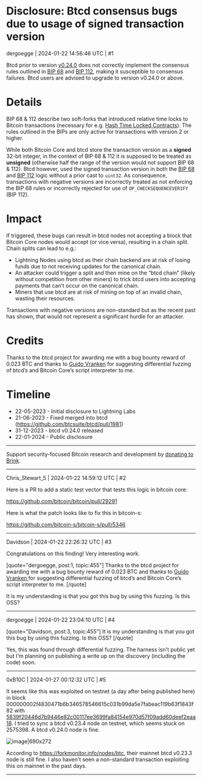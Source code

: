 # Disclosure: Btcd consensus bugs due to usage of signed transaction version

dergoegge | 2024-01-22 14:56:46 UTC | #1

Btcd prior to version [v0.24.0](https://github.com/btcsuite/btcd/releases/tag/v0.24.0) does not correctly implement the consensus rules outlined in [BIP 68](https://github.com/bitcoin/bips/blob/deae64bfd31f6938253c05392aa355bf6d7e7605/bip-0068.mediawiki) and [BIP 112](https://github.com/bitcoin/bips/blob/deae64bfd31f6938253c05392aa355bf6d7e7605/bip-0112.mediawiki), making it susceptible to consensus failures. Btcd users are advised to upgrade to version v0.24.0 or above.

# Details

BIP 68 & 112 describe two soft-forks that introduced relative time locks to Bitcoin transactions (necessary for e.g. [Hash Time Locked Contracts](https://bitcoinops.org/en/topics/htlc/)). The rules outlined in the BIPs are only active for transactions with version 2 or higher.

While both Bitcoin Core and btcd store the transaction version as a **signed** 32-bit integer, in the context of BIP 68 & 112 it is supposed to be treated as **unsigned** (otherwise half the range of the version would not support BIP 68 & 112). Btcd however, used the signed transaction version in both the [BIP 68](https://github.com/btcsuite/btcd/blob/e4c88c3a3ecb1813529bf3dddc7a865bd418a6b8/blockchain/chain.go#L383C1-L392C3) and [BIP 112](https://github.com/btcsuite/btcd/blob/e4c88c3a3ecb1813529bf3dddc7a865bd418a6b8/txscript/opcode.go#L1172C1-L1178C3) logic without a prior cast to `uint32`. As consequence, transactions with negative versions are incorrectly treated as not enforcing the BIP 68 rules or incorrectly rejected for use of `OP_CHECKSEQUENCEVERIFY` (BIP 112).

# Impact

If triggered, these bugs can result in btcd nodes not accepting a block that Bitcoin Core nodes would accept (or vice versa), resulting in a chain split. Chain splits can lead to e.g.:

- Lightning Nodes using btcd as their chain backend are at risk of losing funds due to not receiving updates for the canonical chain.
- An attacker could trigger a split and then mine on the “btcd chain” (likely without competition from other miners) to trick btcd users into accepting payments that can’t occur on the canonical chain.
- Miners that use btcd are at risk of mining on top of an invalid chain, wasting their resources.

Transactions with negative versions are non-standard but as the recent past has shown, that would not represent a significant hurdle for an attacker.

# Credits

Thanks to the btcd project for awarding me with a bug bounty reward of 0.023 BTC and thanks to [Guido Vranken](https://twitter.com/GuidoVranken) for suggesting differential fuzzing of btcd’s and Bitcoin Core’s script interpreter to me.

# Timeline

- 22-05-2023 - Initial disclosure to Lightning Labs
- 21-06-2023 - Fixed merged into btcd (https://github.com/btcsuite/btcd/pull/1981)
- 31-12-2023 - btcd v0.24.0 released
- 22-01-2024 - Public disclosure

---

Support security-focused Bitcoin research and development by [donating to Brink](https://brink.dev/donate).

-------------------------

Chris_Stewart_5 | 2024-01-22 14:59:12 UTC | #2

Here is a PR to add a static test vector that tests this logic in bitcoin core:

https://github.com/bitcoin/bitcoin/pull/29291

Here is what the patch looks like to fix this in bitcoin-s:

https://github.com/bitcoin-s/bitcoin-s/pull/5346

-------------------------

Davidson | 2024-01-22 22:26:32 UTC | #3

Congratulations on this finding! Very interesting work.

[quote="dergoegge, post:1, topic:455"]
Thanks to the btcd project for awarding me with a bug bounty reward of 0.023 BTC and thanks to [Guido Vranken ](https://twitter.com/GuidoVranken) for suggesting differential fuzzing of btcd’s and Bitcoin Core’s script interpreter to me.
[/quote]

It is my understanding is that you got this bug by using this fuzzing. Is this OSS?

-------------------------

dergoegge | 2024-01-22 23:04:10 UTC | #4

[quote="Davidson, post:3, topic:455"]
It is my understanding is that you got this bug by using this fuzzing. Is this OSS?
[/quote]

Yes, this was found through differential fuzzing. The harness isn't public yet but I'm planning on publishing a write up on the discovery (including the code) soon.

-------------------------

0xB10C | 2024-01-27 00:12:32 UTC | #5

It seems like this was exploited on testnet (a day after being published here) in block 000000002f4830471b6b346578546615c031b99da5e7fabeac119b63f1843f82 with [5839f20446d7b9446e82c00117ee3699fa84154e970d57f09add60deef2eaa18](https://5839f20446d7b9446e82c00117ee3699fa84154e970d57f09add60deef2eaa18). I tried to sync a btcd v0.23.4 node on testnet, which seems stuck on 2575398. A btcd v0.24.0 node is fine.


![image|690x272](upload://aHjsVhhMvbQqgBh5lTT9YgmXAHF.png)

According to https://forkmonitor.info/nodes/btc, their mainnet btcd v0.23.3 node is still fine. I also haven't seen a non-standard transaction exploiting this on mainnet in the past days.

-------------------------

